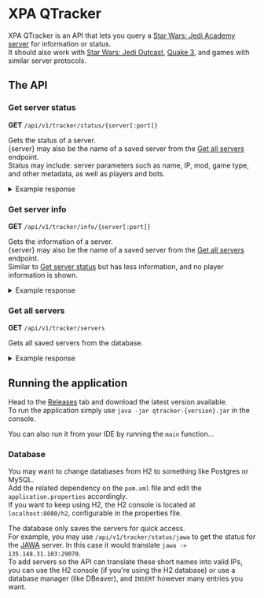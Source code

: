 # XPA QTracker

XPA QTracker is an API that lets you query a [Star Wars: Jedi Academy server](https://jkhubservers.appspot.com/) for information or status.  
It should also work with [Star Wars: Jedi Outcast](https://jkhubservers.appspot.com/?protocol=jo), [Quake 3](https://www.quakeservers.net/quake3/servers/), and games with similar server protocols.

## The API

### Get server status

**GET** `/api/v1/tracker/status/{server[:port]}`

Gets the status of a server.  
{server} may also be the name of a saved server from the [Get all servers](#get-all-servers) endpoint.  
Status may include: server parameters such as name, IP, mod, game type, and other metadata, as well as players and bots.

<details>
<summary>Example response</summary>

```json
{
  "serverInfo": {
    "duel_fraglimit": "10",
    "sv_minPing": "0",
    "g_gametype": "0",
    "mapname": "mp/ffa1",
    "g_showDuelHealths": "0",
    "protocol": "26",
    "g_forceBasedTeams": "0",
    "sv_hostname": "JAWA",
    "g_maxForceRank": "7",
    "g_forceRegenTime": "0",
    "uu_restrict": "31",
    "g_debugMelee": "2",
    "sv_maxrate": "50000",
    "dmflags": "584",
    "g_siegeRespawn": "20",
    "fraglimit": "0",
    "jp_highlander": "0",
    "ip": "135.148.31.103",
    "sv_maxclients": "32",
    "version": "JAmp: v1.0.1.0 linux-i386 Nov 23 2023",
    "sv_privateClients": "0",
    "jp_DuelAlpha": "20",
    "g_saberWallDamageScale": "0.4",
    "port": "29070",
    "sv_floodProtect": "1",
    "sv_allowdownload": "0",
    "sv_autoDemo": "0",
    "g_jediVmerc": "0",
    "g_maxGameClients": "0",
    "g_duelWeaponDisable": "524278",
    "g_maxHolocronCarry": "3",
    "realPlayers": "0",
    "V": "2.4B7",
    "g_siegeTeam1": "none",
    "bot_minplayers": "7",
    "g_stepSlideFix": "1",
    "g_siegeTeamSwitch": "1",
    "capturelimit": "10",
    "sv_floodProtectSlow": "1",
    "g_forcePowerDisable": "163837",
    "g_privateDuel": "1",
    "totalPlayers": "7",
    "sv_fps": "40",
    "gamename": "JA+ Mod v2.4 B7",
    "g_siegeTeam2": "none",
    "g_needpass": "0",
    "timelimit": "60",
    "jp_cinfo": "117843",
    "g_saberLocking": "0",
    "botPlayers": "7",
    "g_weaponDisable": "524278",
    "sv_minRate": "0",
    "location": "Vint Hill, VA",
    "sv_maxPing": "0"
  },
  "players": [
    {
      "name": "^1(^2JAWA^1)^5Bot^7AdminAbuser",
      "score": 11,
      "ping": 0,
      "isBot": true
    },
    {
      "name": "^1(^2JAWA^1)^5Bot^7Caboose",
      "score": 10,
      "ping": 0,
      "isBot": true
    },
    {
      "name": "^1(^2JAWA^1)^5Bot^7VoteForWolfy",
      "score": 9,
      "ping": 0,
      "isBot": true
    },
    {
      "name": "^1(^2JAWA^1)^5Bot^7Wiggler",
      "score": 7,
      "ping": 0,
      "isBot": true
    },
    {
      "name": "^1(^2JAWA^1)^5Bot^7Tucker",
      "score": 6,
      "ping": 0,
      "isBot": true
    },
    {
      "name": "^1(^2JAWA^1)^5Bot^7Wiki",
      "score": 5,
      "ping": 0,
      "isBot": true
    },
    {
      "name": "^1(^2JAWA^1)^5Bot^7Sarge",
      "score": 4,
      "ping": 0,
      "isBot": true
    }
  ]
}
```
</details>

### Get server info

**GET** `/api/v1/tracker/info/{server[:port]}`

Gets the information of a server.  
{server} may also be the name of a saved server from the [Get all servers](#get-all-servers) endpoint.  
Similar to [Get server status](#get-server-status) but has less information, and no player information is shown.  

<details>
<summary>Example response</summary>

```json
{
  "game": "japlus",
  "needpass": "0",
  "clients": "7",
  "ip": "135.148.31.103",
  "sv_maxclients": "32",
  "g_humanplayers": "0",
  "mapname": "mp/ffa1",
  "hostname": "JAWA",
  "protocol": "26",
  "fdisable": "163837",
  "port": "29070",
  "gametype": "0",
  "wdisable": "524278",
  "truejedi": "0",
  "autodemo": "0"
}
```
</details>

### Get all servers

**GET** `/api/v1/tracker/servers`

Gets all saved servers from the database.

<details>
<summary>Example response</summary>

```json
[
  {
    "id": "jawa",
    "ip": "135.148.31.103:29070"
  },
  {
    "id": "kr",
    "ip": "192.223.29.244:29070"
  },
  {
    "id": "jof",
    "ip": "135.125.145.49:29070"
  }
]
```
</details>

## Running the application

Head to the [Releases](https://github.com/ShadowXPA/xpa-qtracker/releases) tab and download the latest version available.  
To run the application simply use `java -jar qtracker-{version}.jar` in the console.

You can also run it from your IDE by running the `main` function...

### Database

You may want to change databases from H2 to something like Postgres or MySQL.  
Add the related dependency on the `pom.xml` file and edit the `application.properties` accordingly.  
If you want to keep using H2, the H2 console is located at `localhost:8080/h2`, configurable in the properties file.  

The database only saves the servers for quick access.  
For example, you may use `/api/v1/tracker/status/jawa` to get the status for the [JAWA](https://jawaclan.com/) server. In this case it would translate `jawa -> 135.148.31.103:29070`.  
To add servers so the API can translate these short names into valid IPs, you can use the H2 console (if you're using the H2 database) or use a database manager (like DBeaver), and `INSERT` however many entries you want.  
